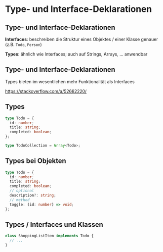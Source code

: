 <!-- closely realated content in presentations typescript and react-->

# Type- und Interface-Deklarationen

## Type- und Interface-Deklarationen

**Interfaces**: beschreiben die Struktur eines Objektes / einer Klasse genauer (z.B. `Todo`, `Person`)

**Types**: ähnlich wie Interfaces; auch auf Strings, Arrays, ... anwendbar

## Type- und Interface-Deklarationen

Types bieten im wesentlichen mehr Funktionalität als Interfaces

https://stackoverflow.com/a/52682220/

## Types

```ts
type Todo = {
  id: number;
  title: string;
  completed: boolean;
};

type TodoCollection = Array<Todo>;
```

## Types bei Objekten

```ts
type Todo = {
  id: number;
  title: string;
  completed: boolean;
  // optional
  description?: string;
  // method
  toggle: (id: number) => void;
};
```

## Types / Interfaces und Klassen

```ts
class ShoppingListItem implements Todo {
  // ...
}
```
